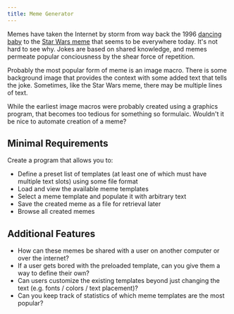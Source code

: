 ```yaml
---
title: Meme Generator
---
```

Memes have taken the Internet by storm from way back the 1996 [dancing baby](https://www.youtube.com/watch?v=LlG9yYW6Bi8) to
the [Star Wars meme](https://knowyourmeme.com/memes/for-the-better-right) that seems to be everywhere today.  It's not hard
to see why.  Jokes are based on shared knowledge, and memes permeate popular conciousness by the shear force of repetition.

Probably the most popular form of meme is an image macro.  There is some background image that provides the context with some
added text that tells the joke.  Sometimes, like the Star Wars meme, there may be multiple lines of text.  

While the earliest image macros were probably created using a graphics program, that becomes too tedious for something 
so formulaic.  Wouldn't it be nice to automate creation of a meme?

## Minimal Requirements
Create a program that allows you to:
* Define a preset list of templates (at least one of which must have multiple text slots) using some file format
* Load and view the available meme templates
* Select a meme template and populate it with arbitrary text
* Save the created meme as a file for retrieval later
* Browse all created memes

## Additional Features
* How can these memes be shared with a user on another computer or over the internet?
* If a user gets bored with the preloaded template, can you give them a way to define their own?
* Can users customize the existing templates beyond just changing the text (e.g. fonts / colors / text placement)?
* Can you keep track of statistics of which meme templates are the most popular?
